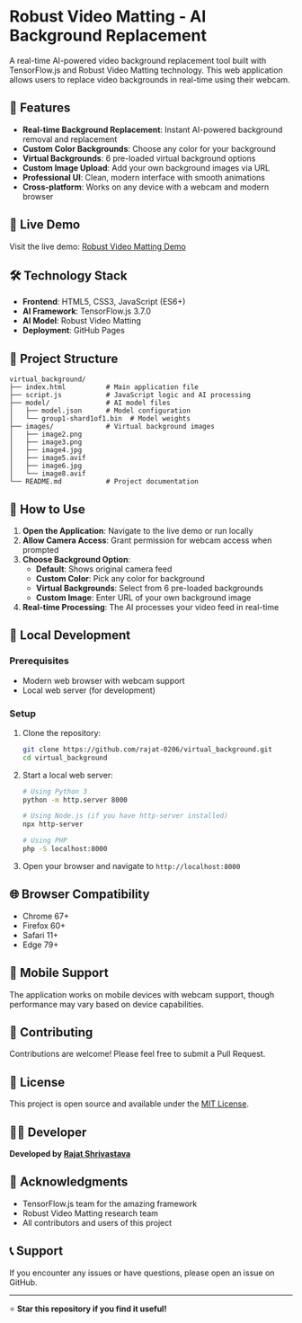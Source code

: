 # Robust Video Matting - AI Background Replacement

A real-time AI-powered video background replacement tool built with TensorFlow.js and Robust Video Matting technology. This web application allows users to replace video backgrounds in real-time using their webcam.

## 🌟 Features

- **Real-time Background Replacement**: Instant AI-powered background removal and replacement
- **Custom Color Backgrounds**: Choose any color for your background
- **Virtual Backgrounds**: 6 pre-loaded virtual background options
- **Custom Image Upload**: Add your own background images via URL
- **Professional UI**: Clean, modern interface with smooth animations
- **Cross-platform**: Works on any device with a webcam and modern browser

## 🚀 Live Demo

Visit the live demo: [Robust Video Matting Demo](https://rajat-0206.github.io/virtual_background/)

## 🛠️ Technology Stack

- **Frontend**: HTML5, CSS3, JavaScript (ES6+)
- **AI Framework**: TensorFlow.js 3.7.0
- **AI Model**: Robust Video Matting
- **Deployment**: GitHub Pages

## 📁 Project Structure

```
virtual_background/
├── index.html          # Main application file
├── script.js           # JavaScript logic and AI processing
├── model/              # AI model files
│   ├── model.json      # Model configuration
│   └── group1-shard1of1.bin  # Model weights
├── images/             # Virtual background images
│   ├── image2.png
│   ├── image3.png
│   ├── image4.jpg
│   ├── image5.avif
│   ├── image6.jpg
│   └── image8.avif
└── README.md           # Project documentation
```

## 🎯 How to Use

1. **Open the Application**: Navigate to the live demo or run locally
2. **Allow Camera Access**: Grant permission for webcam access when prompted
3. **Choose Background Option**:
   - **Default**: Shows original camera feed
   - **Custom Color**: Pick any color for background
   - **Virtual Backgrounds**: Select from 6 pre-loaded backgrounds
   - **Custom Image**: Enter URL of your own background image
4. **Real-time Processing**: The AI processes your video feed in real-time

## 🔧 Local Development

### Prerequisites
- Modern web browser with webcam support
- Local web server (for development)

### Setup
1. Clone the repository:
   ```bash
   git clone https://github.com/rajat-0206/virtual_background.git
   cd virtual_background
   ```

2. Start a local web server:
   ```bash
   # Using Python 3
   python -m http.server 8000
   
   # Using Node.js (if you have http-server installed)
   npx http-server
   
   # Using PHP
   php -S localhost:8000
   ```

3. Open your browser and navigate to `http://localhost:8000`

## 🌐 Browser Compatibility

- Chrome 67+
- Firefox 60+
- Safari 11+
- Edge 79+

## 📱 Mobile Support

The application works on mobile devices with webcam support, though performance may vary based on device capabilities.

## 🤝 Contributing

Contributions are welcome! Please feel free to submit a Pull Request.

## 📄 License

This project is open source and available under the [MIT License](LICENSE).

## 👨‍💻 Developer

**Developed by [Rajat Shrivastava](https://github.com/rajat-0206)**

## 🙏 Acknowledgments

- TensorFlow.js team for the amazing framework
- Robust Video Matting research team
- All contributors and users of this project

## 📞 Support

If you encounter any issues or have questions, please open an issue on GitHub.

---

⭐ **Star this repository if you find it useful!**

